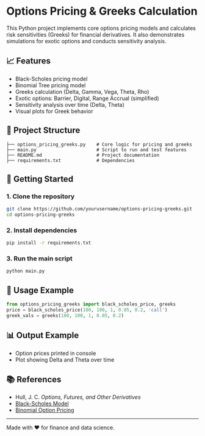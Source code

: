 # Options Pricing & Greeks Calculation

This Python project implements core options pricing models and calculates risk sensitivities (Greeks) for financial derivatives. It also demonstrates simulations for exotic options and conducts sensitivity analysis.

## 📈 Features
- Black-Scholes pricing model
- Binomial Tree pricing model
- Greeks calculation (Delta, Gamma, Vega, Theta, Rho)
- Exotic options: Barrier, Digital, Range Accrual (simplified)
- Sensitivity analysis over time (Delta, Theta)
- Visual plots for Greek behavior

## 📂 Project Structure
```
├── options_pricing_greeks.py    # Core logic for pricing and greeks
├── main.py                      # Script to run and test features
├── README.md                    # Project documentation
├── requirements.txt             # Dependencies
```

## 🚀 Getting Started
### 1. Clone the repository
```bash
git clone https://github.com/yourusername/options-pricing-greeks.git
cd options-pricing-greeks
```

### 2. Install dependencies
```bash
pip install -r requirements.txt
```

### 3. Run the main script
```bash
python main.py
```

## 🧠 Usage Example
```python
from options_pricing_greeks import black_scholes_price, greeks
price = black_scholes_price(100, 100, 1, 0.05, 0.2, 'call')
greek_vals = greeks(100, 100, 1, 0.05, 0.2)
```

## 📊 Output Example
- Option prices printed in console
- Plot showing Delta and Theta over time

## 📚 References
- Hull, J. C. *Options, Futures, and Other Derivatives*
- [Black-Scholes Model](https://en.wikipedia.org/wiki/Black%E2%80%93Scholes_model)
- [Binomial Option Pricing](https://en.wikipedia.org/wiki/Binomial_options_pricing_model)

---

Made with ❤️ for finance and data science.

